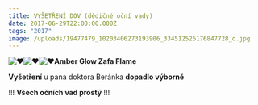 ```yaml
---
title: VYŠETŘENÍ DOV (dědičné oční vady)
date: 2017-06-29T22:00:00.000Z
tags: "2017"
image: /uploads/19477479_10203406273193906_334512526176847728_o.jpg
---
```

![❤](https://static.xx.fbcdn.net/images/emoji.php/v9/t6c/1/16/2764.png)![❤](https://static.xx.fbcdn.net/images/emoji.php/v9/t6c/1/16/2764.png)![❤](https://static.xx.fbcdn.net/images/emoji.php/v9/t6c/1/16/2764.png)**Amber Glow Zafa Flame** 

**Vyšetření** u pana doktora Beránka **dopadlo výborně**

!!! **Všech očních vad prostý** !!!